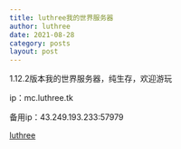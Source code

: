 ```yaml
---
title: luthree我的世界服务器
author: luthree
date: 2021-08-28
category: posts
layout: post
---
```


1.12.2版本我的世界服务器，纯生存，欢迎游玩

ip：mc.luthree.tk

备用ip：43.249.193.233:57979

[luthree](http://luthree.tk)
